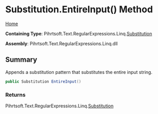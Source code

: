 # Substitution\.EntireInput\(\) Method

[Home](../../../../../../README.md)

**Containing Type**: Pihrtsoft\.Text\.RegularExpressions\.Linq\.[Substitution](../README.md)

**Assembly**: Pihrtsoft\.Text\.RegularExpressions\.Linq\.dll

## Summary

Appends a substitution pattern that substitutes the entire input string\.

```csharp
public Substitution EntireInput()
```

### Returns

Pihrtsoft\.Text\.RegularExpressions\.Linq\.[Substitution](../README.md)

